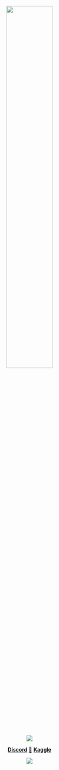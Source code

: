 <p align="center">
  <img height="50%" width="auto" src ="https://github-readme-stats.vercel.app/api/top-langs/?username=desyka-s&layout=compact&hide_border=true&theme=tokyonight&locale=ja&bg_color=00000000&langs_count=6&hide=jupyter%20notebook,tex,css,php">
<p align="center">
  <img src ="https://github-readme-streak-stats.herokuapp.com?user=desyka-s&theme=tokyonight&locale=ja&hide_border=true&background=FFFFFF00">
<p align="center">
  <strong><a href="https://discordapp.com/users/852054851869343745">Discord</a></strong> 
  <strong><a href="https://paypal.me/haveanicedaythanks">🍵</a></strong> 
  <strong><a href="https://www.kaggle.com/desykaadji">Kaggle</a></strong>
<p align="center">
  <p align="center">
  <img src ="https://visitor-badge.glitch.me/badge?page_id=desyka-s">

